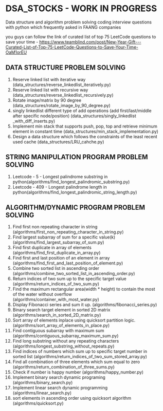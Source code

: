 # DSA_STOCKS - WORK IN PROGRESS
Data structure and algorithm problem solving coding interview questions with python which frequently asked in FAANG companies

you guys can follow the link of curated list of top 75 LeetCode questions to save your time -
https://www.teamblind.com/post/New-Year-Gift---Curated-List-of-Top-75-LeetCode-Questions-to-Save-Your-Time-OaM1orEU 

## DATA STRUCTURE PROBLEM SOLVING
 1. Reserve linked list with iterative way (data_structures/reverse_linkedlist_iteratively.py)
 2. Reserve linked list with recursive way  (data_structures/reverse_linkedlist_recursively.py)
 3. Rotate image/matrix by 90 degree (data_structures/rotate_image_by_90_degree.py)
 4. singly linkedlist different type of add operations (add first/last/middle after specific node/position) (data_structures/singly_linkedlist _with_diff_inserts.py)
 5. Implement min stack that supports push, pop, top and retrieve minimum element in constant time (data_structures/min_stack_implementation.py)
 6. Design a data structure which follows the constraints of the least recent used cache (data_structures/LRU_cahche.py)

## STRING MANIPULATION PROGRAM PROBLEM SOLVING
  1. Leetcode - 5 - Longest palindrome substring in python(algorithms/find_longest_palindromic_substring.py)
  2. Leetcode - 409 - Longest palindrome length in python(algorithms/find_longest_palindromic_string_length.py)

## ALGORITHM/DYNAMIC PROGRAM PROBLEM SOLVING
  1. Find first non repeating character in string (algorithms/first_non_repeating_character_in_string.py)
  2. Find largest subarray of sum for a specific value(k) (algorithms/find_largest_subarray_of_sum.py)
  3. Find first duplicate in array of elements (algorithms/find_first_duplicate_in_array.py)
  4. Find first and last position of an element in array (algorithms/find_first_and_last_position_of_element.py)
  5. Combine two sorted list in ascending order (algorithms/combine_two_sorted_list_in_ascending_order.py)
  6. Return indices of two sum up to the specific target value (algorithms/return_indices_of_two_sum.py)
  7. Find the maximum rectangular area(width * height) to contain the most of the water without overflow (algorithms/container_with_most_water.py)
  8. Display Fibonacci series and sum it up. (algorithms/fibonacci_series.py)
  9. Binary search target element in sorted 2D matrix (algorithms/search_in_sorted_2D_matrix.py)
  10. Sort array of elements inplace using quicksort partition logic. (algorithms/sort_array_of_elements_in_place.py)
  11. Find contiguous subarray with maximum sum (algorithms/contiguous_subarray_maximum_sum.py)
  12. Find long substring without any repeating characters (algorithms/longest_substring_without_repeats.py)
  13. Find indices of numbers which sum up to specific target number in sorted list (algorithms/return_indices_of_two_sum_stored_array.py)
  14. Find all combination of three elements which sum equal to zero (algorithms/return_combination_of_three_sums.py) 
  15. Check if number is happy number (algorithms/happy_number.py)
  16. Implement binary search dynamic programing  (algorithms/binary_search.py)
  17. Implement linear search dynamic programming (algorithms/linear_search.py)
  18. sort elements in ascending order using quicksort algorithm (algorithms/quicksort.py)
